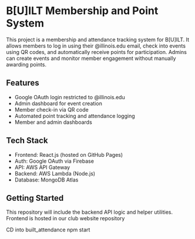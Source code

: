# B[U]ILT Membership and Point System

This project is a membership and attendance tracking system for B[U]ILT. It allows members to log in using their @illinois.edu email, check into events using QR codes, and automatically receive points for participation. Admins can create events and monitor member engagement without manually awarding points.

## Features

- Google OAuth login restricted to @illinois.edu
- Admin dashboard for event creation
- Member check-in via QR code
- Automated point tracking and attendance logging
- Member and admin dashboards

## Tech Stack

- Frontend: React.js (hosted on GitHub Pages)
- Auth: Google OAuth via Firebase
- API: AWS API Gateway
- Backend: AWS Lambda (Node.js)
- Database: MongoDB Atlas

## Getting Started

This repository will include the backend API logic and helper utilities. Frontend is hosted in our club website repository

CD into built_attendance
npm start